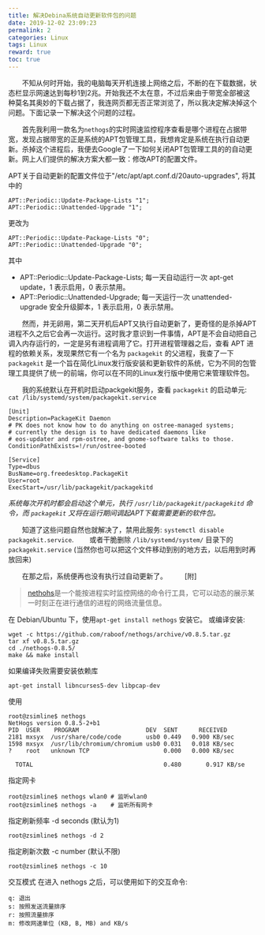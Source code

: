 ```yaml
---
title: 解决Debina系统自动更新软件包的问题
date: 2019-12-02 23:09:23
permalink: 2
categories: Linux
tags: Linux
reward: true
toc: true
---
```


　　不知从何时开始，我的电脑每天开机连接上网络之后，不断的在下载数据，状态栏显示网速达到每秒1到2兆。开始我还不太在意，不过后来由于带宽全部被这种莫名其奥妙的下载占据了，我连网页都无否正常浏览了，所以我决定解决掉这个问题。下面记录一下解决这个问题的过程。

　　首先我利用一款名为`nethogs`的实时网速监控程序查看是哪个进程在占据带宽，发现占据带宽的正是系统的APT包管理工具，我想肯定是系统在执行自动更新。杀掉这个进程后，我便去Google了一下如何关闭APT包管理工具的的自动更新。网上人们提供的解决方案大都一致：修改APT的配置文件。
<!-- More -->
APT关于自动更新的配置文件位于"/etc/apt/apt.conf.d/20auto-upgrades", 将其中的
```shell
APT::Periodic::Update-Package-Lists "1";
APT::Periodic::Unattended-Upgrade "1";
```
更改为
```shell
APT::Periodic::Update-Package-Lists "0";
APT::Periodic::Unattended-Upgrade "0";
```
其中
- APT::Periodic::Update-Package-Lists; 每一天自动运行一次 apt-get update，1 表示启用，0 表示禁用。
- APT::Periodic::Unattended-Upgrade; 每一天运行一次 unattended-upgrade 安全升级脚本，1 表示启用，0 表示禁用。
  
　　然而，并无卵用，第二天开机后APT又执行自动更新了，更奇怪的是杀掉APT进程不久之后它会再一次运行。这时我才意识到一件事情，APT是不会自动把自己调入内存运行的，一定是另有进程调用了它。打开进程管理器之后，查看 APT 进程的依赖关系，发现果然它有一个名为 `packagekit` 的父进程，我查了一下 `packagekit` 是一个旨在简化Linux发行版安装和更新软件的系统，它为不同的包管理工具提供了统一的前端，你可以在不同的Linux发行版中使用它来管理软件包。

　　我的系统默认在开机时启动packgekit服务，查看 `packagekit` 的启动单元: 
`cat /lib/systemd/system/packagekit.service`
```shell
[Unit]
Description=PackageKit Daemon
# PK does not know how to do anything on ostree-managed systems;
# currently the design is to have dedicated daemons like
# eos-updater and rpm-ostree, and gnome-software talks to those.
ConditionPathExists=!/run/ostree-booted

[Service]
Type=dbus
BusName=org.freedesktop.PackageKit
User=root
ExecStart=/usr/lib/packagekit/packagekitd
```
*系统每次开机时都会启动这个单元，执行 `/usr/lib/packagekit/packagekitd` 命令，而 `packagekit` 又将在运行期间调起APT下载需要更新的软件包。*

　　知道了这些问题自然也就解决了，禁用此服务: `systemctl disable packagekit.service`.
　　或者干脆删除 `/lib/systemd/system/` 目录下的 `packagekit.service` (当然你也可以把这个文件移动到别的地方去，以后用到时再放回来)

　　在那之后，系统便再也没有执行过自动更新了。
　　
[附]
>[nethohs](https://github.com/raboof/nethogs)是一个能按进程实时监控网络的命令行工具，它可以动态的展示某一时刻正在进行通信的进程的网络流量信息。

在 Debian/Ubuntu 下，使用`apt-get install nethogs` 安装它。
或编译安装:
```shell
wget -c https://github.com/raboof/nethogs/archive/v0.8.5.tar.gz
tar xf v0.8.5.tar.gz 
cd ./nethogs-0.8.5/
make && make install
```
如果编译失败需要安装依赖库
```
apt-get install libncurses5-dev libpcap-dev
```

使用

```shell
root@zsimline$ nethogs
NetHogs version 0.8.5-2+b1
PID  USER    PROGRAM                   DEV  SENT      RECEIVED  
2181 mxsyx  /usr/share/code/code       usb0 0.449   0.900 KB/sec
1598 mxsyx  /usr/lib/chromium/chromium usb0 0.031   0.018 KB/sec
?    root   unknown TCP                     0.000   0.000 KB/sec

  TOTAL                                     0.480       0.917 KB/se
```

指定网卡
```shell
root@zsimline$ nethogs wlan0 # 监听wlan0
root@zsimline$ nethogs -a    # 监听所有网卡
```

指定刷新频率 -d seconds (默认为1)
```shell
root@zsimline$ nethogs -d 2
```

指定刷新次数 -c number (默认不限)
```shell
root@zsimline$ nethogs -c 10
```

交互模式
在进入 nethogs 之后，可以使用如下的交互命令:
```shell
q: 退出
s: 按照发送流量排序
r: 按照流量排序
m: 修改网速单位 (KB, B, MB) and KB/s
```